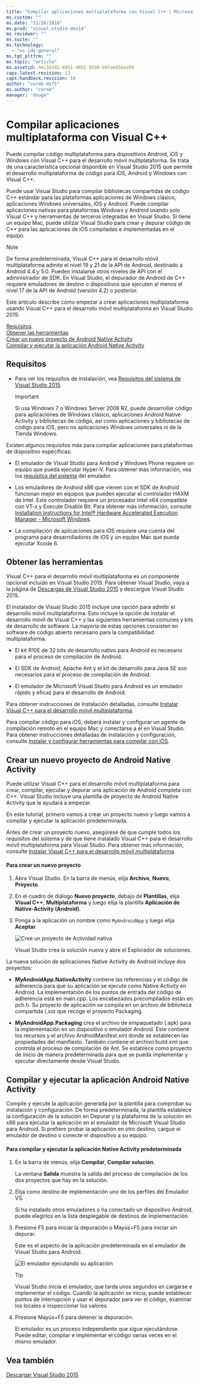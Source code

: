```yaml
---
title: "Compilar aplicaciones multiplataforma con Visual C++ | Microsoft Docs"
ms.custom: ""
ms.date: "11/16/2016"
ms.prod: "visual-studio-dev14"
ms.reviewer: ""
ms.suite: ""
ms.technology: 
  - "vs-ide-general"
ms.tgt_pltfrm: ""
ms.topic: "article"
ms.assetid: 44c16342-6951-4852-95b0-b97ae858ee50
caps.latest.revision: 13
caps.handback.revision: 10
author: "corob-msft"
ms.author: "corob"
manager: "douge"
---
```

# Compilar aplicaciones multiplataforma con Visual C++
Puede compilar código multiplataforma para dispositivos Android, iOS y Windows con Visual C\+\+ para el desarrollo móvil multiplataforma.  Se trata de una característica opcional disponible en Visual Studio 2015 que permite el desarrollo multiplataforma de código para iOS, Android y Windows con Visual C\+\+.  
  
 Puede usar Visual Studio para compilar bibliotecas compartidas de código C\+\+ estándar para las plataformas aplicaciones de Windows clásico, aplicaciones Windows universales, iOS y Android.  Puede compilar aplicaciones nativas para plataformas Windows y Android usando solo Visual C\+\+ y herramientas de terceros integradas en Visual Studio.  Si tiene un equipo Mac, puede utilizar Visual Studio para crear y depurar código de C\+\+ para las aplicaciones de iOS compiladas e implementadas en el equipo.  
  
> [!NOTE]
>  De forma predeterminada, Visual C\+\+ para el desarrollo móvil multiplataforma admite el nivel 19 y 21 de la API de Android, destinado a Android 4.4 y 5.0.  Pueden instalarse otros niveles de API con el administrador de SDK.  En Visual Studio, el depurador de Android de C\+\+ requiere emuladores de destino o dispositivos que ejecuten al menos el nivel 17 de la API de Android \(versión 4.2\) o posterior.  
  
 Este artículo describe cómo empezar a crear aplicaciones multiplataforma usando Visual C\+\+ para el desarrollo móvil multiplataforma en Visual Studio 2015:  
  
 [Requisitos](#req)   
 [Obtener las herramientas](#GetTools)  
 [Crear un nuevo proyecto de Android Native Activity](#Create)  
 [Compilar y ejecutar la aplicación Android Native Activity](#BuildHello)  
  
##  <a name="req"></a> Requisitos  
  
-   Para ver los requisitos de instalación, vea [Requisitos del sistema de Visual Studio 2015](https://www.visualstudio.com/visual-studio-2015-system-requirements-vs).  
  
    > [!IMPORTANT]
    >  Si usa Windows 7 o Windows Server 2008 R2, puede desarrollar código para aplicaciones de Windows clásico, aplicaciones Android Native Activity y bibliotecas de código, así como aplicaciones y bibliotecas de código para iOS, pero no aplicaciones Windows universales ni de la Tienda Windows.  
  
 Existen algunos requisitos más para compilar aplicaciones para plataformas de dispositivo específicas:  
  
-   El emulador de Visual Studio para Android y Windows Phone requiere un equipo que pueda ejecutar Hyper\-V.  Para obtener más información, vea los [requisitos del sistema](http://msdn.microsoft.com/es-es/4d5bb438-231a-4cd2-84b7-e9660b0e3baf) del emulador.  
  
-   Los emuladores de Android x86 que vienen con el SDK de Android funcionan mejor en equipos que pueden ejecutar el controlador HAXM de Intel.  Este controlador requiere un procesador Intel x64 compatible con VT\-x y Execute Disable Bit.  Para obtener más información, consulte [Installation Instructions for Intel® Hardware Accelerated Execution Manager \- Microsoft Windows](http://go.microsoft.com/fwlink/p/?LinkId=536385).  
  
-   La compilación de aplicaciones para iOS requiere una cuenta del programa para desarrolladores de iOS y un equipo Mac que pueda ejecutar Xcode 6.  
  
##  <a name="GetTools"></a> Obtener las herramientas  
 Visual C\+\+ para el desarrollo móvil multiplataforma es un componente opcional incluido en Visual Studio 2015.  Para obtener Visual Studio, vaya a la página de [Descargas de Visual Studio 2015](http://go.microsoft.com/fwlink/?linkid=517106) y descargue Visual Studio 2015.  
  
 El instalador de Visual Studio 2015 incluye una opción para admitir el desarrollo móvil multiplataforma.  Esto incluye la opción de instalar el desarrollo móvil de Visual C\+\+ y las siguientes herramientas comunes y kits de desarrollo de software.  La mayoría de estas opciones consisten en software de código abierto necesario para la compatibilidad multiplataforma.  
  
-   El kit R10E de 32 bits de desarrollo nativo para Android es necesario para el proceso de compilación de Android.  
  
-   El SDK de Android, Apache Ant y el kit de desarrollo para Java SE son necesarios para el proceso de compilación de Android.  
  
-   El emulador de Microsoft Visual Studio para Android es un emulador rápido y eficaz para el desarrollo de Android.  
  
 Para obtener instrucciones de instalación detalladas, consulte [Instalar Visual C\+\+ para el desarrollo móvil multiplataforma](../cross-platform/install-visual-cpp-for-cross-platform-mobile-development.md).  
  
 Para compilar código para iOS, deberá instalar y configurar un agente de compilación remoto en el equipo Mac y conectarse a él en Visual Studio.  Para obtener instrucciones detalladas de instalación y configuración, consulte [Instalar y configurar herramientas para compilar con iOS](../cross-platform/install-and-configure-tools-to-build-using-ios.md).  
  
##  <a name="Create"></a> Crear un nuevo proyecto de Android Native Activity  
 Puede utilizar Visual C\+\+ para el desarrollo móvil multiplataforma para crear, compilar, ejecutar y depurar una aplicación de Android completa con C\+\+.  Visual Studio incluye una plantilla de proyecto de Android Native Activity que le ayudará a empezar.  
  
 En este tutorial, primero vamos a crear un proyecto nuevo y luego vamos a compilar y ejecutar la aplicación predeterminada.  
  
 Antes de crear un proyecto nuevo, asegúrese de que cumple todos los requisitos del sistema y de que tiene instalado Visual C\+\+ para el desarrollo móvil multiplataforma para Visual Studio.  Para obtener más información, consulte [Instalar Visual C\+\+ para el desarrollo móvil multiplataforma](../cross-platform/install-visual-cpp-for-cross-platform-mobile-development.md).  
  
#### Para crear un nuevo proyecto  
  
1.  Abra Visual Studio.  En la barra de menús, elija **Archivo**, **Nuevo**, **Proyecto**.  
  
2.  En el cuadro de diálogo **Nuevo proyecto**, debajo de **Plantillas**, elija **Visual C\+\+**, **Multiplataforma** y luego elija la plantilla **Aplicación de Native\-Activity \(Android\)**.  
  
3.  Ponga a la aplicación un nombre como `MyAndroidApp` y luego elija **Aceptar**.  
  
     ![Cree un proyecto de Actividad nativa](../cross-platform/media/cppmdd_newproject.PNG "CppMDD\_NewProject")  
  
     Visual Studio crea la solución nueva y abre el Explorador de soluciones.  
  
 La nueva solución de aplicaciones Native Activity de Android incluye dos proyectos:  
  
-   **MyAndroidApp.NativeActivity** contiene las referencias y el código de adherencia para que su aplicación se ejecute como Native Activity en Android.  La implementación de los puntos de entrada del código de adherencia está en main.cpp.  Los encabezados precompilados están en pch.h.  Su proyecto de aplicación se compila en un archivo de biblioteca compartida \(.so\) que recoge el proyecto Packaging.  
  
-   **MyAndroidApp.Packaging** crea el archivo de empaquetado \(.apk\) para la implementación en un dispositivo o emulador Android.  Este contiene los recursos y el archivo AndroidManifest.xml donde se establecen las propiedades del manifiesto.  También contiene el archivo build.xml que controla el proceso de compilación de Ant.  Se establece como proyecto de inicio de manera predeterminada para que se pueda implementar y ejecutar directamente desde Visual Studio.  
  
##  <a name="BuildHello"></a> Compilar y ejecutar la aplicación Android Native Activity  
 Compile y ejecute la aplicación generada por la plantilla para comprobar su instalación y configuración.  De forma predeterminada, la plantilla establece la configuración de la solución en Depurar y la plataforma de la solución en x86 para ejecutar la aplicación en el emulador de Microsoft Visual Studio para Android.  Si prefiere probar la aplicación en otro destino, cargue el emulador de destino o conecte el dispositivo a su equipo.  
  
#### Para compilar y ejecutar la aplicación Native Activity predeterminada  
  
1.  En la barra de menús, elija **Compilar**, **Compilar solución**.  
  
     La ventana **Salida** muestra la salida del proceso de compilación de los dos proyectos que hay en la solución.  
  
2.  Elija como destino de implementación uno de los perfiles del Emulador VS.  
  
     Si ha instalado otros emuladores o ha conectado un dispositivo Android, puede elegirlos en la lista desplegable de destinos de implementación.  
  
3.  Presione F5 para iniciar la depuración o Mayús\+F5 para iniciar sin depurar.  
  
     Este es el aspecto de la aplicación predeterminada en el emulador de Visual Studio para Android.  
  
     ![El emulador ejecutando su aplicación](../cross-platform/media/cppmdd_emulator_running_app.png "CppMDD\_Emulator\_Running\_App")  
  
    > [!TIP]
    >  Visual Studio inicia el emulador, que tarda unos segundos en cargarse e implementar el código.  Cuando la aplicación se inicia, puede establecer puntos de interrupción y usar el depurador para ver el código, examinar los locales e inspeccionar los valores.  
  
4.  Presione Mayús\+F5 para detener la depuración.  
  
     El emulador es un proceso independiente que sigue ejecutándose.  Puede editar, compilar e implementar el código varias veces en el mismo emulador.  
  
## Vea también  
 [Descargar Visual Studio 2015](http://go.microsoft.com/fwlink/?linkid=517106)